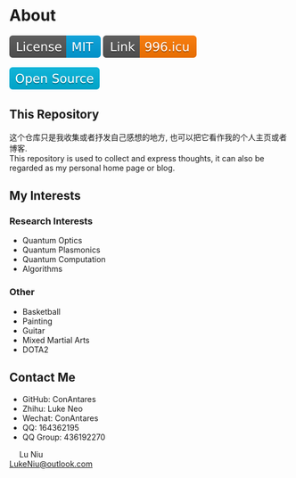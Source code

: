 # About

[![MIT License](https://github.com/ConAntares/About/blob/master/Attachments/LicenseMIT.svg)](https://opensource.org/licenses/mit-license.php)
[![Anti 996](https://github.com/ConAntares/About/blob/master/Attachments/LinkNPL.svg)](https://996.icu)

![Open Source](https://github.com/ConAntares/About/blob/master/Attachments/OpenSource.svg)

## This Repository

这个仓库只是我收集或者抒发自己感想的地方, 也可以把它看作我的个人主页或者博客.  
This repository is used to collect and express thoughts, it can also be regarded as my personal home page or blog.

## My Interests

### Research Interests

* Quantum Optics
* Quantum Plasmonics
* Quantum Computation
* Algorithms  

### Other

* Basketball
* Painting
* Guitar
* Mixed Martial Arts
* DOTA2  

## Contact Me

* GitHub: ConAntares
* Zhihu: Luke Neo
* Wechat: ConAntares
* QQ: 164362195
* QQ Group: 436192270

&emsp; Lu Niu  
LukeNiu@outlook.com